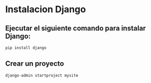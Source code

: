 # Instalacion Django

## Ejecutar el siguiente comando para instalar Django:

```bash
pip install django
```

## Crear un proyecto

```bash
django-admin startproject mysite
```
